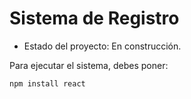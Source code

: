 <h1>Sistema de Registro</h1>

- Estado del proyecto: En construcción.

Para ejecutar el sistema, debes poner:

 ```npm install react```
